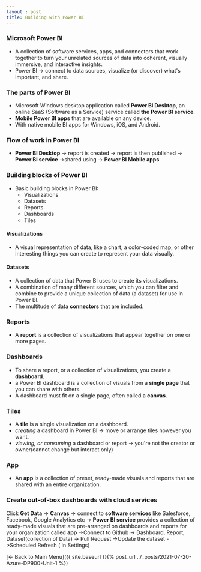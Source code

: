 ```yaml
---
layout : post
title: Building with Power BI
---
```


### Microsoft Power BI 

* A collection of software services, apps, and connectors that work together to turn your unrelated sources of data into coherent, visually immersive, and interactive insights.
* Power BI -> connect to data sources, visualize (or discover) what's important, and share.

### The parts of Power BI
* Microsoft Windows desktop application called **Power BI Desktop**, an online SaaS (Software as a Service) service called **the Power BI service**.
* **Mobile Power BI apps** that are available on any device.
* With native mobile BI apps for Windows, iOS, and Android.

### Flow of work in Power BI

* **Power BI Desktop** -> report is created -> report is then published -> **Power BI service** ->shared using -> **Power BI Mobile apps**

### Building blocks of Power BI
* Basic building blocks in Power BI:
    * Visualizations
    * Datasets
    * Reports
    * Dashboards
    * Tiles

#### Visualizations
* A visual representation of data, like a chart, a color-coded map, or other interesting things you can create to represent your data visually.

#### Datasets
* A collection of data that Power BI uses to create its visualizations.
* A combination of many different sources, which you can filter and combine to provide a unique collection of data (a dataset) for use in Power BI.
* The multitude of data **connectors** that are included.

### Reports
* A **report** is a collection of visualizations that appear together on one or more pages.

### Dashboards
* To share a report, or a collection of visualizations, you create a **dashboard**.
* a Power BI dashboard is a collection of visuals from a **single page** that you can share with others.
* A dashboard must fit on a single page, often called a **canvas**.

### Tiles
* A **tile** is a single visualization on a dashboard.
*  _creating_ a dashboard in Power BI -> move or arrange tiles however you want.
*  _viewing, or consuming_ a dashboard or report -> you're not the creator or owner(cannot change but interact only)

### App
* An **app** is a collection of preset, ready-made visuals and reports that are shared with an entire organization.

### Create out-of-box dashboards with cloud services
Click **Get Data** -> **Canvas** ->  connect to **software services** like Salesforce, Facebook, Google Analytics etc -> **Power BI service** provides a collection of ready-made visuals that are pre-arranged on dashboards and reports for your organization called **app**
->Connect to Github -> Dashboard, Report, Dataset(collection of Data) -> Pull Request ->Update the dataset ->Scheduled Refresh ( in Settings)


[<- Back to Main Menu]({{ site.baseurl }}{% post_url ../_posts/2021-07-20-Azure-DP900-Unit-1 %})
